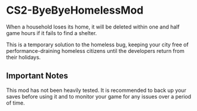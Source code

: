 # CS2-ByeByeHomelessMod

When a household loses its home, it will be deleted within one and half game hours if it fails to find a shelter.

This is a temporary solution to the homeless bug, keeping your city free of performance-draining homeless citizens until the developers return from their holidays.

## Important Notes

This mod has not been heavily tested. It is recommended to back up your saves before using it and to monitor your game for any issues over a period of time.
